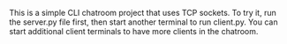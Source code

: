 This is a simple CLI chatroom project that uses TCP sockets. To try it, run the server.py file first, then start another terminal to run client.py. You can start additional client terminals to have more clients in the chatroom.
